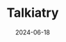 ---  
layout: startup_page  
title: "Talkiatry"  
id: "talkiatry.com"  
permalink: "/talkiatrytalkiatry.com06182024/"  
website: "https://www.talkiatry.com/"  
funding_round: "Series C"  
funding_amount: "$130M"  
investors: "Andreessen Horowitz, Perceptive Advisors"  
about: "Talkiatry is a national mental health practice providing in-network psychiatry and therapy. They offer a value-based care model, improving health outcomes and generating cost savings for patients and health plans. Their model addresses the accessibility and affordability challenges in mental healthcare."  
markets: "Healthtech, Mental Health, Medical, mHealth, Wellness"  
hq: "New York, New York, United States"  
founded_year: "2019"  
linkedin: "https://www.linkedin.com/company/talkiatry/"  
twitter: "https://twitter.com/Talkiatry"  
instagram: "https://www.instagram.com/talkiatry/"  
facebook: "https://www.facebook.com/Talkiatry"  
crunchbase: "https://www.crunchbase.com/organization/talkiatry"  
pitchbook: "https://pitchbook.com/profiles/company/460178-02"  

date_display: "18-Jun-2024"  
date: "2024-06-18"

# SEO Optimization  
meta_title: "Talkiatry - Series C Funding ($130M)"  
meta_description: "Talkiatry, Talkiatry is a national mental health practice providing in-network psychiatry and therapy. They offer a value-based care model, improving health outc..."  
meta_keywords: "Talkiatry, Healthtech, Mental Health, Medical, mHealth, Wellness, Series C funding"  
canonical_url: "https://startup.projectstartups.com/talkiatrytalkiatry.com06182024/"  
---
